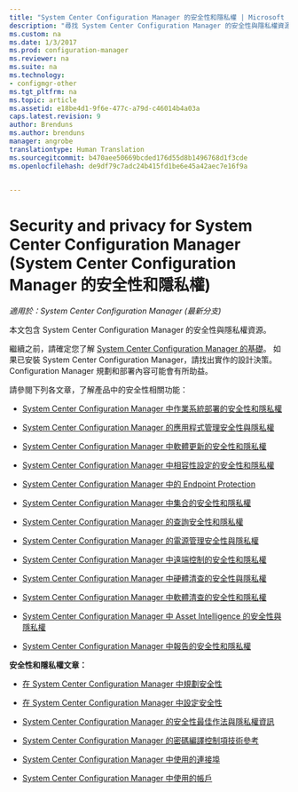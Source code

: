 ```yaml
---
title: "System Center Configuration Manager 的安全性和隱私權 | Microsoft Docs"
description: "尋找 System Center Configuration Manager 的安全性與隱私權資源。"
ms.custom: na
ms.date: 1/3/2017
ms.prod: configuration-manager
ms.reviewer: na
ms.suite: na
ms.technology:
- configmgr-other
ms.tgt_pltfrm: na
ms.topic: article
ms.assetid: e18be4d1-9f6e-477c-a79d-c46014b4a03a
caps.latest.revision: 9
author: Brenduns
ms.author: brenduns
manager: angrobe
translationtype: Human Translation
ms.sourcegitcommit: b470aee50669bcded176d55d8b1496768d1f3cde
ms.openlocfilehash: de9df79c7adc24b415fd1be6e45a42aec7e16f9a


---
```

# <a name="security-and-privacy-for-system-center-configuration-manager"></a>Security and privacy for System Center Configuration Manager (System Center Configuration Manager 的安全性和隱私權)

*適用於：System Center Configuration Manager (最新分支)*

本文包含 System Center Configuration Manager 的安全性與隱私權資源。  

 繼續之前，請確定您了解 [System Center Configuration Manager 的基礎](../../../core/understand/fundamentals.md)。 如果已安裝 System Center Configuration Manager，請找出實作的設計決策。 Configuration Manager 規劃和部署內容可能會有所助益。  

 請參閱下列各文章，了解產品中的安全性相關功能：  

-   [System Center Configuration Manager 中作業系統部署的安全性和隱私權](../../../osd/plan-design/security-and-privacy-for-operating-system-deployment.md)  

-   [System Center Configuration Manager 的應用程式管理安全性與隱私權](../../../apps/plan-design/security-and-privacy-for-application-management.md)  

-   [System Center Configuration Manager 中軟體更新的安全性和隱私權](../../../sum/plan-design/security-and-privacy-for-software-updates.md)  

-   [System Center Configuration Manager 中相容性設定的安全性和隱私權](../../../compliance/plan-design/security-and-privacy-for-compliance-settings.md)  

-   [System Center Configuration Manager 中的 Endpoint Protection](../../../protect/deploy-use/endpoint-protection.md)  

-   [System Center Configuration Manager 中集合的安全性和隱私權](../../../core/clients/manage/collections/security-and-privacy-for-collections.md)  

-   [System Center Configuration Manager 的查詢安全性和隱私權](../../../core/servers/manage/security-and-privacy-for-queries.md)  

-   [System Center Configuration Manager 的電源管理安全性與隱私權](../../../core/clients/manage/power/security-and-privacy-for-power-management.md)  

-   [System Center Configuration Manager 中遠端控制的安全性和隱私權](../../../core/clients/manage/remote-control/security-and-privacy-for-remote-control.md)  

-   [System Center Configuration Manager 中硬體清查的安全性與隱私權](../../../core/clients/manage/inventory/security-and-privacy-for-hardware-inventory.md)  

-   [System Center Configuration Manager 中軟體清查的安全性和隱私權](../../../core/clients/manage/inventory/security-and-privacy-for-software-inventory.md)  

-   [System Center Configuration Manager 中 Asset Intelligence 的安全性與隱私權](../../../core/clients/manage/asset-intelligence/security-and-privacy-for-asset-intelligence.md)  

-   [System Center Configuration Manager 中報告的安全性和隱私權](../../../core/servers/manage/security-and-privacy-for-reporting.md)  



 **安全性和隱私權文章：**  

-   [在 System Center Configuration Manager 中規劃安全性](../../../core/plan-design/security/plan-for-security.md)  

-   [在 System Center Configuration Manager 中設定安全性](../../../core/plan-design/security/configure-security.md)  


-   [System Center Configuration Manager 的安全性最佳作法與隱私權資訊](../../../core/plan-design/security/security-best-practices-and-privacy-information.md)  

-   [System Center Configuration Manager 的密碼編譯控制項技術參考](../../../protect/deploy-use/cryptographic-controls-technical-reference.md)  

-   [System Center Configuration Manager 中使用的連接埠](../../../core/plan-design/hierarchy/ports.md)  

-   [System Center Configuration Manager 中使用的帳戶](../../../core/plan-design/hierarchy/accounts.md)  



<!--HONumber=Jan17_HO1-->


